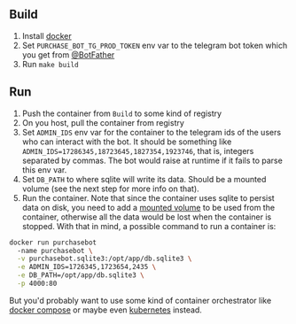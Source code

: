 ## Build

1. Install [docker](https://docs.docker.com/install/)
2. Set `PURCHASE_BOT_TG_PROD_TOKEN` env var to the telegram bot token which you get from [@BotFather](https://t.me/BotFather)
3. Run `make build`

## Run

1. Push the container from `Build` to some kind of registry
2. On you host, pull the container from registry
3. Set `ADMIN_IDS` env var for the container to the telegram ids of the users who can interact with the bot. It should be something like `ADMIN_IDS=17286345,18723645,1827354,1923746`, that is, integers separated by commas. The bot would raise at runtime if it fails to parse this env var.
4. Set `DB_PATH` to where sqlite will write its data. Should be a mounted volume (see the next step for more info on that).
5. Run the container. Note that since the container uses sqlite to persist data on disk, you need to add a [mounted volume](https://docs.docker.com/storage/volumes/) to be used from the container, otherwise all the data would be lost when the container is stopped. With that in mind, a possible command to run a container is:

```sh
docker run purchasebot
  -name purchasebot \
  -v purchasebot.sqlite3:/opt/app/db.sqlite3 \
  -e ADMIN_IDS=1726345,1723654,2435 \
  -e DB_PATH=/opt/app/db.sqlite3 \
  -p 4000:80
```

But you'd probably want to use some kind of container orchestrator like [docker compose](https://docs.docker.com/compose/) or maybe even [kubernetes](https://kubernetes.io/) instead.
